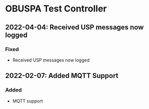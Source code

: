 # OBUSPA Test Controller

## 2022-04-04: Received USP messages now logged

### Fixed
- Received USP messages now logged


## 2022-02-07: Added MQTT Support

### Added
- MQTT support

